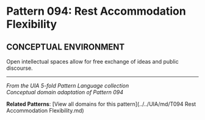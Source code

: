 # Pattern 094: Rest Accommodation Flexibility

## CONCEPTUAL ENVIRONMENT

Open intellectual spaces allow for free exchange of ideas and public discourse.

---

*From the UIA 5-fold Pattern Language collection*  
*Conceptual domain adaptation of Pattern 094*

**Related Patterns**: [View all domains for this pattern](../../UIA/md/T094 Rest Accommodation Flexibility.md)